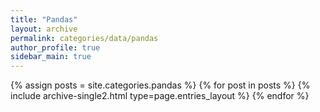 ```yaml
---
title: "Pandas"
layout: archive
permalink: categories/data/pandas
author_profile: true
sidebar_main: true
---
```



{% assign posts = site.categories.pandas %}
{% for post in posts %} {% include archive-single2.html type=page.entries_layout %} {% endfor %}
